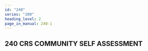 ```yaml
---
id: "240"
series: "200"
heading_level: 2
page_in_manual: 240-1
---
```


## 240 CRS COMMUNITY SELF ASSESSMENT